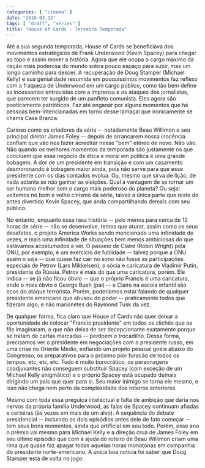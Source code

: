 ```yaml
---
categories: [ "cinema" ]
date: "2016-03-13"
tags: [ "draft", "series" ]
title: "House of Cards - Terceira Temporada"
---
```

Até a sua segunda temporada, House of Cards se beneficiava dos movimentos
estratégicos de Frank Underwood (Kevin Spacey) para chegar ao topo e
assim mover a história. Agora que ele ocupa o cargo máximo da nação
mais poderosa do mundo sobra pouco espaço para subir, mas um longo
caminho para descer. A recuperação de Doug Stamper (Michael Kelly)
e sua genialidade resumida em pouquíssimos movimentos faz reflexo com
a fraqueza de Underwood em um cargo público, como tão bem define as
incessantes entrevistas com a imprensa e os ataques dos jornalistas,
que parecem ter surgido de um panfleto comunista. Eles agora são
poeticamente patrióticos. Faz até enganar por alguns momentos que há
pessoas bem-intencionadas em torno desse lamaçal que ironicamente se
chama Casa Branca.

Curioso como os criadores da série -- notadamente Beau Willimon e seu
principal diretor James Foley -- depois de arrancarem nossa inocência
confiam que vão nos fazer acreditar nesse "bem" etéreo de novo. Não
vão. Não quando os melhores momentos da temporada são justamente
os que concluem que esse negócio de ética e moral em política é
uma grande bobagem. A dor de um presidente em transição e com um
casamento desmoronando é bobagem maior ainda, pois não serve para
que esse presidente com os dias contados evolua. Ou, mesmo que sirva de
lição, de nada adianta se não ganhar as eleições. Qual a vantagem de
se tornar um ser humano melhor sem o cargo mais poderoso do planeta? Ou
seja: voltamos no bom e velho cinismo da série, talvez a única parte
que reste do antes divertido Kevin Spacey, que anda compartilhando demais
com seu público.

No entanto, enquanto essa rasa história -- pelo menos para cerca de 12
horas de série -- não se desenvolve, temos que aturar, assim como os
seus desafetos, o projeto America Works sendo mencionado uma infinidade
de vezes, e mais uma infinidade de situações bem menos ambiciosas do
que estávamos acostumados a ver. O passeio de Claire (Robin Wright) pela
ONU, por exemplo, é um exercício de futilidade -- talvez porque a ONU
assim o seja -- que quase faz cair no sono não fosse as participações
especiais de Petrov (Lars Mikkelsen), o sócia e caricatura de Vladimir
Putin, presidente da Rússia. Petrov é mais do que uma caricatura,
porém. Ele indica -- se já não ficou óbvio -- que o próprio Francis
é uma caricatura, onde o mais óbvio é George Bush (pai) -- e Claire
na escola infantil são ecos do ataque terrorista. Porém, poderíamos
estar falando de qualquer presidente americano que abusou do poder --
praticamente todos que fizeram algo, e não marionetes do Raymond Tusk
da vez. 

De qualquer forma, fica claro que House of Cards não quer deixar a
oportunidade de colocar "Francis presidente" em todos os clichês que
os fãs imaginaram, o que não deixa de ser decepcionante exatamente
porque se tratam de cartas marcadas -- perdoem o trocadilho. Dessa forma,
precisamos ver o presidente em negociações com o presidente russo, em
uma crise no Oriente Médio, enfiando um projeto pessoal goela abaixo
do Congresso, os preparativos para o próximo pior furacão de todos
os tempos, etc, etc, etc. Tudo é muito burocrático, os personagens
coadjuvantes não conseguem substituir Spacey (com exceção de um Michael
Kelly enigmático) e o próprio Spacey está ocupado demais dirigindo
um país que quer para si. Seu maior inimigo se torna ele mesmo, e isso
não chega nem perto da complexidade dos roteiros anteriores.

Mesmo com toda essa preguiça intelectual e falta de ambição que daria
nos nervos da própria família Underwood, as falas de Spacey continuam
afiadas e certeiras (às vezes em mais de um alvo). A sequência do debate
presidencial -- incluindo os dois episódios antes dele de fato começar
-- tem seus bons momentos, ainda que artificial em seu todo. Porém,
esse ano o prêmio vai mesmo para Michael Kelly e a direção crua
de James Foley em seu último episódio que com a ajuda do roteiro de
Beau Willimon criam uma rima que quase faz apagar todas aquelas horas
monótonas em companhia do presidente norte-americano. A única boa
notícia foi saber que Doug Stamper está de volta no jogo.
